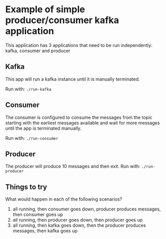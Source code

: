 # Example of simple producer/consumer kafka application
This application has 3 applications that need to be run independently: kafka, consumer and producer

## Kafka
This app will run a kafka instance until it is manually terminated.

Run with: 
```./run-kafka```

## Consumer
The consumer is configured to consume the messages from the topic starting with the earliest messages available 
and wait for more messages until the app is terminated manually.

Run with: 
```./run-consumer```

## Producer
The producer will produce 10 messages and then exit. 
Run with: 
```./run-producer```

## Things to try
What would happen in each of the following scenarios?
1. all running, then consumer goes down, producer produces messages, then consumer goes up
2. all running, then producer goes down, then producer goes up
3. all running, then kafka goes down, then the producer produces messages, then kafka goes up